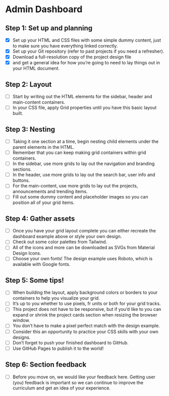 # Admin Dashboard



## Step 1: Set up and planning
- [x] Set up your HTML and CSS files with some simple dummy content, just to make sure you have everything linked correctly.
- [x] Set up your Git repository (refer to past projects if you need a refresher).
- [x] Download a full-resolution copy of the project design file 
- [x] and get a general idea for how you’re going to need to lay things out in your HTML document.

## Step 2: Layout
- [ ] Start by writing out the HTML elements for the sidebar, header and main-content containers.
- [ ] In your CSS file, apply Grid properties until you have this basic layout built.

## Step 3: Nesting
- [ ] Taking it one section at a time, begin nesting child elements under the parent elements in the HTML. 
- [ ] Remember that you can keep making grid containers within grid containers.
- [ ] In the sidebar, use more grids to lay out the navigation and branding sections.
- [ ] In the header, use more grids to lay out the search bar, user info and buttons.
- [ ] For the main-content, use more grids to lay out the projects, announcements and trending items.
- [ ] Fill out some dummy content and placeholder images so you can position all of your grid items.

## Step 4: Gather assets
- [ ] Once you have your grid layout complete you can either recreate the dashboard example above or style your own design.
- [ ] Check out some color palettes from Tailwind.
- [ ] All of the icons and more can be downloaded as SVGs from Material Design Icons.
- [ ] Choose your own fonts! The design example uses Roboto, which is available with Google fonts.

## Step 5: Some tips!
- [ ] When building the layout, apply background colors or borders to your containers to help you visualize your grid.
- [ ] It’s up to you whether to use pixels, fr units or both for your grid tracks.
- [ ] This project does not have to be responsive, but if you’d like to you can expand or shrink the project cards section when resizing the browser window.
- [ ] You don’t have to make a pixel perfect match with the design example. 
- [ ] Consider this an opportunity to practice your CSS skills with your own designs.
- [ ] Don’t forget to push your finished dashboard to GitHub. 
- [ ] Use GitHub Pages to publish it to the world!

## Step 6: Section feedback
- [ ] Before you move on, we would like your feedback here. Getting user (you) feedback is important so we can continue to improve the curriculum and get an idea of your experience.

